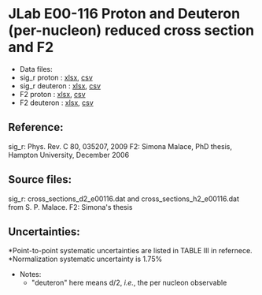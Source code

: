 # JLab E00-116 Proton and Deuteron (per-nucleon) reduced cross section and F2

* Data files: 
 * sig_r    proton   : [xlsx](../data/JAM/10003.xlsx), [csv](../data/JAM/csv/10003.csv)   
 * sig_r    deuteron : [xlsx](../data/JAM/10004.xlsx), [csv](../data/JAM/csv/10004.csv)   
 * F2       proton   : [xlsx](../data/JAM/10001.xlsx), [csv](../data/JAM/csv/10001.csv)   
 * F2       deuteron : [xlsx](../data/JAM/10002.xlsx), [csv](../data/JAM/csv/10002.csv)  

## Reference: 
sig_r: Phys. Rev. C 80, 035207, 2009 
F2:    Simona Malace, PhD thesis, Hampton University, December 2006

## Source files:
sig_r: cross_sections_d2_e00116.dat and cross_sections_h2_e00116.dat from S. P. Malace.
F2:    Simona's thesis

## Uncertainties:
*Point-to-point systematic uncertainties are listed in TABLE III in refernece.
*Normalization systematic uncertainty is 1.75%


* Notes:
  * "deuteron" here means d/2, _i.e._, the per nucleon observable




